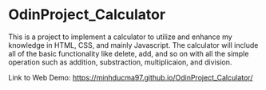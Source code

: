 # OdinProject_Calculator

This is a project to implement a calculator to utilize and enhance my knowledge in HTML, CSS, and mainly Javascript. The calculator will include all of the basic functionality like delete, add, and so on with all the simple operation such as addition, substraction, multiplicaion, and division. 

Link to Web Demo: https://minhducma97.github.io/OdinProject_Calculator/
